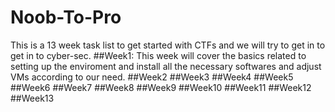# Noob-To-Pro
This is a 13 week task list to get started with CTFs and we will try to get in to get in to cyber-sec.
##Week1:
This week will cover the basics related to setting up the enviroment and install all the necessary softwares and adjust VMs according to our need.
##Week2
##Week3
##Week4
##Week5
##Week6
##Week7
##Week8
##Week9
##Week10
##Week11
##Week12
##Week13